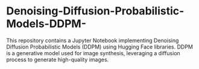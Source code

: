 # Denoising-Diffusion-Probabilistic-Models-DDPM-
This repository contains a Jupyter Notebook implementing Denoising Diffusion Probabilistic Models (DDPM) using Hugging Face libraries. DDPM is a generative model used for image synthesis, leveraging a diffusion process to generate high-quality images.
